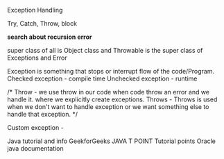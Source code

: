 Exception Handling 

Try, Catch, Throw, block

**search about recursion error**

super class of all is Object class
and Throwable is the super class of Exceptions and Error 

Exception is something that stops or interrupt flow of the code/Program. 
Checked exception - compile time
Unchecked exception - runtime 

/*
Throw - we use throw in our code when code throw an error and we handle it. where we explicitly
create exceptions.
Throws - Throws is used when we don't want to handle exception or we want something else to
handle that exception.
*/

Custom exception - 


Java tutorial and info
GeekforGeeks
JAVA T POINT
Tutorial points
Oracle java documentation